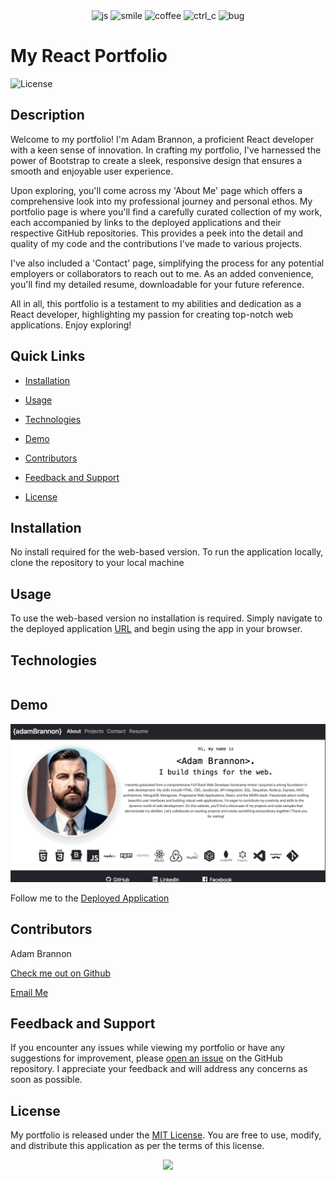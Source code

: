 <div align="center">
<img src="https://forthebadge.com/images/badges/made-with-javascript.svg" alt="js">
<img src="https://forthebadge.com/images/badges/makes-people-smile.svg" alt="smile">
<img src="https://forthebadge.com/images/badges/powered-by-coffee.svg" alt="coffee">
<img src="https://forthebadge.com/images/badges/ctrl-c-ctrl-v.svg" alt="ctrl_c">
<img src="https://forthebadge.com/images/badges/not-a-bug-a-feature.svg" alt="bug">
</div>

<link rel="stylesheet" href="https://cdn.jsdelivr.net/gh/devicons/devicon@v2.15.1/devicon.min.css">
<link rel="stylesheet" href="https://cdn.jsdelivr.net/gh/devicons/devicon@v2.15.1/devicon.min.css">
          
          
# My React Portfolio 

![License](https://img.shields.io/static/v1?label=license&message=MIT&color=${badge.color})

## Description
Welcome to my portfolio! I'm Adam Brannon, a proficient React developer with a keen sense of innovation. In crafting my portfolio, I've harnessed the power of Bootstrap to create a sleek, responsive design that ensures a smooth and enjoyable user experience. 

Upon exploring, you'll come across my 'About Me' page which offers a comprehensive look into my professional journey and personal ethos. My portfolio page is where you'll find a carefully curated collection of my work, each accompanied by links to the deployed applications and their respective GitHub repositories. This provides a peek into the detail and quality of my code and the contributions I've made to various projects.

I've also included a 'Contact' page, simplifying the process for any potential employers or collaborators to reach out to me. As an added convenience, you'll find my detailed resume, downloadable for your future reference.

All in all, this portfolio is a testament to my abilities and dedication as a React developer, highlighting my passion for creating top-notch web applications. Enjoy exploring! 

## Quick Links

- [Installation](#installation)
  
- [Usage](#usage)

- [Technologies](#technologies)

- [Demo](#demo)
  
- [Contributors](#contributors)
  
- [Feedback and Support](#feedback-and-support)
  
- [License](#license)

## Installation

No install required for the web-based version. To run the application locally, clone the repository to your local machine

## Usage

To use the web-based version no installation is required. Simply navigate to the deployed application [URL](https://adam-brannon09.github.io/react_portfolio/) and begin using the app in your browser.


## Technologies

<div style="display:flex; align-items:center">
<img style="width:100px;height:auto;"><i class="devicon-javascript-plain" style=font-size:7rem></i></img>
<img style="width:100px;height:auto;"><i class="devicon-react-original-wordmark" style=font-size:7rem></i></img>
<img style="width:100px;height:auto;"><i class="devicon-bootstrap-plain-wordmark" style=font-size:7rem></i></img>
</div>          


## Demo


<img src="./src/assets/portfolio.gif" style="width:900px;height:auto">

Follow me to the [Deployed Application](https://adam-brannon09.github.io/react_portfolio/)


## Contributors
Adam Brannon

[Check me out on Github](https://github.com/adam-brannon09)

[Email Me](mailto:adam.brannon09@icloud.com)


## Feedback and Support

If you encounter any issues while viewing my portfolio or have any suggestions for improvement, please [open an issue](https://github.com/adam-brannon09/react_portfolio/issues) on the GitHub repository. I appreciate your feedback and will address any concerns as soon as possible.

## License

My portfolio is released under the [MIT License](https://opensource.org/licenses/MIT). You are free to use, modify, and distribute this application as per the terms of this license.


<div align="center">
    <img src="https://forthebadge.com/images/badges/built-by-developers.svg" />
</div>